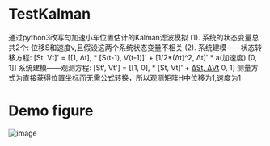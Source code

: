 # TestKalman

通过python3改写匀加速小车位置估计的Kalman滤波模拟
(1). 系统的状态变量总共2个: 位移S和速度v,且假设这两个系统状态变量不相关
(2). 系统建模——状态转移方程:
            [St, Vt]' = [[1, Δt], *  [S(t-1), V(t-1)]' + [1/2*(Δt)^2, Δt]' * a(加速度)
                         [0, 1]]
     系统建模——观测方程:
            [St', Vt'] = [[1, 0], * [St, Vt]' + [ΔSt, ΔVt](误差或噪声)
                           0, 1] 
            测量方式为直接获得位置坐标而无需公式转换，所以观测矩阵H中位移为1,速度为1

# Demo figure
![image](https://github.com/CaptainEven/MCMOT-ByteTrack/blob/master/test_13.gif)
